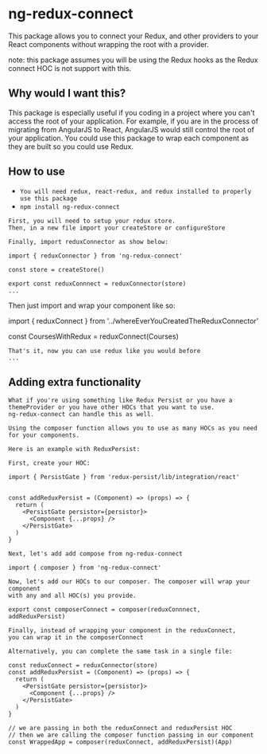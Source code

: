 # ng-redux-connect

This package allows you to connect your Redux, and other providers to your React components without wrapping the root with a provider.

note: this package assumes you will be using the Redux
hooks as the Redux connect HOC is not support with this.

## Why would I want this?

This package is especially useful if you coding in a project where you can't access the root of your application. For example, if you are in the process of migrating from AngularJS to React, AngularJS would still control the root of your application. You could use this package to wrap each component as they are built so you could use Redux.

## How to use

- `You will need redux, react-redux, and redux installed to properly use this package`
- `npm install ng-redux-connect`

```
First, you will need to setup your redux store.
Then, in a new file import your createStore or configureStore

Finally, import reduxConnector as show below:
```

```
import { reduxConnector } from 'ng-redux-connect'

const store = createStore()

export const reduxConnnect = reduxConnector(store)
...
```

Then just import and wrap your component like so:

import { reduxConnect } from '../whereEverYouCreatedTheReduxConnector'

const CoursesWithRedux = reduxConnect(Courses)

```
That's it, now you can use redux like you would before
...
```

## Adding extra functionality

```
What if you're using something like Redux Persist or you have a
themeProvider or you have other HOCs that you want to use.
ng-redux-connect can handle this as well.
```

```
Using the composer function allows you to use as many HOCs as you need for your components.
```

```
Here is an example with ReduxPersist:

```

```
First, create your HOC:

import { PersistGate } from 'redux-persist/lib/integration/react'


const addReduxPersist = (Component) => (props) => {
  return (
    <PersistGate persistor={persistor}>
      <Component {...props} />
    </PersistGate>
  )
}

```

```
Next, let's add add compose from ng-redux-connect

import { composer } from 'ng-redux-connect'

```

```
Now, let's add our HOCs to our composer. The composer will wrap your component
with any and all HOC(s) you provide.

export const composerConnect = composer(reduxConnnect, addReduxPersist)
```

```
Finally, instead of wrapping your component in the reduxConnect,
you can wrap it in the composerConnect
```

```
Alternatively, you can complete the same task in a single file:

const reduxConnect = reduxConnector(store)
const addReduxPersist = (Component) => (props) => {
  return (
    <PersistGate persistor={persistor}>
      <Component {...props} />
    </PersistGate>
  )
}

// we are passing in both the reduxConnect and reduxPersist HOC
// then we are calling the composer function passing in our component
const WrappedApp = composer(reduxConnect, addReduxPersist)(App)

```
